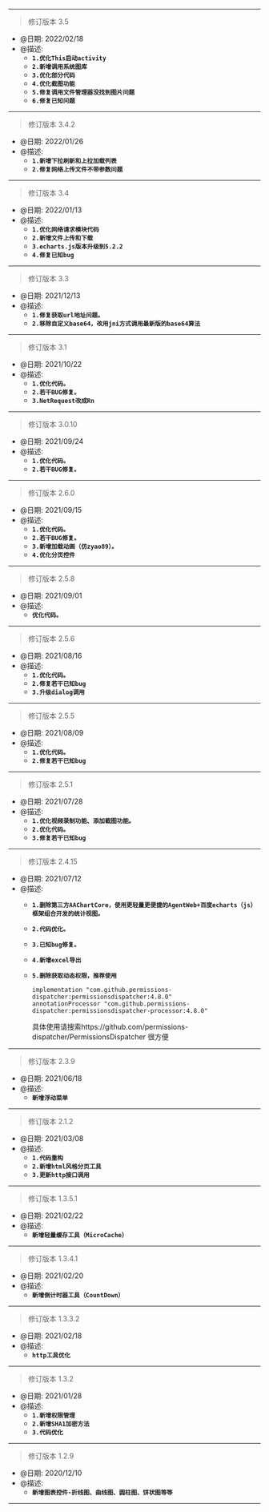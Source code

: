 ***
> 修订版本 3.5
* @日期: 2022/02/18 <br>  
* @描述: <br> 
  * **`1.优化This启动activity`** <br> 
  * **`2.新增调用系统图库`** <br> 
  * **`3.优化部分代码`** <br> 
  * **`4.优化截图功能`** <br> 
  * **`5.修复调用文件管理器没找到图片问题`**<br>
  * **`6.修复已知问题`** <br> 
***
> 修订版本 3.4.2
* @日期: 2022/01/26 <br>  
* @描述: <br> 
  * **`1.新增下拉刷新和上拉加载列表`** <br> 
  * **`2.修复网络上传文件不带参数问题`** <br> 
***
> 修订版本 3.4
* @日期: 2022/01/13 <br>  
* @描述: <br> 
  * **`1.优化网络请求模块代码`** <br> 
  * **`2.新增文件上传和下载`** <br> 
  * **`3.echarts.js版本升级到5.2.2`** <br> 
  * **`4.修复已知bug`** <br> 
***
> 修订版本 3.3
* @日期: 2021/12/13 <br>  
* @描述: <br> 
  * **`1.修复获取url地址问题。`** <br> 
  * **`2.移除自定义base64，改用jni方式调用最新版的base64算法`** <br> 
***
> 修订版本 3.1
* @日期: 2021/10/22 <br>  
* @描述: <br> 
  * **`1.优化代码。`** <br> 
  * **`2.若干BUG修复。`** <br> 
  * **`3.NetRequest改成Rn`** <br> 
***
> 修订版本 3.0.10
* @日期: 2021/09/24 <br>  
* @描述: <br> 
  * **`1.优化代码。`** <br> 
  * **`2.若干BUG修复。`** <br> 
***
> 修订版本 2.6.0
* @日期: 2021/09/15 <br>  
* @描述: <br> 
  * **`1.优化代码。`** <br> 
  * **`2.若干BUG修复。`** <br> 
  * **`3.新增加载动画（仿zyao89）。`** <br> 
  * **`4.优化分页控件`** <br> 
***
> 修订版本 2.5.8
* @日期: 2021/09/01 <br>  
* @描述: <br> 
  * **`优化代码。`** <br> 
***
> 修订版本 2.5.6
* @日期: 2021/08/16 <br>  
* @描述: <br> 
  * **`1.优化代码。`** <br> 
  * **`2.修复若干已知bug `**
  * **`3.升级dialog调用 `**
***
> 修订版本 2.5.5
* @日期: 2021/08/09 <br>  
* @描述: <br> 
  * **`1.优化代码。`** <br> 
  * **`2.修复若干已知bug `**
***
> 修订版本 2.5.1
* @日期: 2021/07/28 <br>  
* @描述: <br> 
  * **`1.优化视频录制功能、添加截图功能。`** <br> 
  * **`2.优化代码。`** <br> 
  * **`3.修复若干已知bug `**
***
> 修订版本 2.4.15
* @日期: 2021/07/12 <br>  
* @描述: <br>  
  * **`1.删除第三方AAChartCore，使用更轻量更便捷的AgentWeb+百度echarts（js）框架组合开发的统计视图。`** <br> 
  * **`2.代码优化。`** <br> 
  * **`3.已知bug修复。`** <br>  
  * **`4.新增excel导出 `** <br>  
  * **`5.删除获取动态权限，推荐使用 `**
  
     ```
     implementation "com.github.permissions-dispatcher:permissionsdispatcher:4.8.0"
     annotationProcessor "com.github.permissions-dispatcher:permissionsdispatcher-processor:4.8.0"
     ```
     具体使用请搜索https://github.com/permissions-dispatcher/PermissionsDispatcher 很方便<br>  
***
> 修订版本 2.3.9
* @日期: 2021/06/18
* @描述: <br>
  * **`新增浮动菜单`**
***
> 修订版本 2.1.2
* @日期: 2021/03/08
* @描述: <br>
  * **`1.代码重构`** <br>  
  * **`2.新增html风格分页工具`** <br>  
  * **`3.更新http接口调用`**
***
> 修订版本 1.3.5.1
* @日期: 2021/02/22
* @描述: <br>
  * **`新增轻量缓存工具（MicroCache）`**
***
> 修订版本 1.3.4.1
* @日期: 2021/02/20
* @描述: <br>
  * **`新增倒计时器工具（CountDown）`**
***
> 修订版本 1.3.3.2
* @日期: 2021/02/18
* @描述: <br> 
  * **`http工具优化`** 
***
> 修订版本 1.3.2
* @日期: 2021/01/28
* @描述: <br>  
  * **`1.新增权限管理`** <br>  
  * **`2.新增SHA1加密方法`** <br>  
  * **`3.代码优化`** 
***
> 修订版本 1.2.9
* @日期: 2020/12/10
* @描述: <br>   
  * **`新增图表控件-折线图、曲线图、圆柱图、饼状图等等`** 
***
